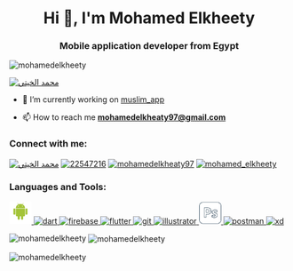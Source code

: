 <h1 align="center">Hi 🤝, I'm Mohamed Elkheety</h1>
<h3 align="center">Mobile application developer from Egypt</h3>

<p align="left"> <img src="https://komarev.com/ghpvc/?username=mohamedelkheety&label=Profile%20views&color=0e75b6&style=flat" alt="mohamedelkheety" /> </p>

<p align="left"> <a href="https://twitter.com/محمد الخيتي" target="blank"><img src="https://img.shields.io/twitter/follow/محمد الخيتي?logo=twitter&style=for-the-badge" alt="محمد الخيتي" /></a> </p>

- 🔭 I’m currently working on [muslim_app](https://github.com/mohamedelkheety/muslim_app)

- 📫 How to reach me **mohamedelkheaty97@gmail.com**

<h3 align="left">Connect with me:</h3>
<p align="left">
<a href="https://twitter.com/محمد الخيتي" target="blank"><img align="center" src="https://raw.githubusercontent.com/rahuldkjain/github-profile-readme-generator/master/src/images/icons/Social/twitter.svg" alt="محمد الخيتي" height="30" width="40" /></a>
<a href="https://stackoverflow.com/users/22547216" target="blank"><img align="center" src="https://raw.githubusercontent.com/rahuldkjain/github-profile-readme-generator/master/src/images/icons/Social/stack-overflow.svg" alt="22547216" height="30" width="40" /></a>
<a href="https://fb.com/mohamedelkheaty97" target="blank"><img align="center" src="https://raw.githubusercontent.com/rahuldkjain/github-profile-readme-generator/master/src/images/icons/Social/facebook.svg" alt="mohamedelkheaty97" height="30" width="40" /></a>
<a href="https://instagram.com/mohamed_elkheety" target="blank"><img align="center" src="https://raw.githubusercontent.com/rahuldkjain/github-profile-readme-generator/master/src/images/icons/Social/instagram.svg" alt="mohamed_elkheety" height="30" width="40" /></a>
</p>

<h3 align="left">Languages and Tools:</h3>
<p align="left"> <a href="https://developer.android.com" target="_blank" rel="noreferrer"> <img src="https://raw.githubusercontent.com/devicons/devicon/master/icons/android/android-original-wordmark.svg" alt="android" width="40" height="40"/> </a> <a href="https://dart.dev" target="_blank" rel="noreferrer"> <img src="https://www.vectorlogo.zone/logos/dartlang/dartlang-icon.svg" alt="dart" width="40" height="40"/> </a> <a href="https://firebase.google.com/" target="_blank" rel="noreferrer"> <img src="https://www.vectorlogo.zone/logos/firebase/firebase-icon.svg" alt="firebase" width="40" height="40"/> </a> <a href="https://flutter.dev" target="_blank" rel="noreferrer"> <img src="https://www.vectorlogo.zone/logos/flutterio/flutterio-icon.svg" alt="flutter" width="40" height="40"/> </a> <a href="https://git-scm.com/" target="_blank" rel="noreferrer"> <img src="https://www.vectorlogo.zone/logos/git-scm/git-scm-icon.svg" alt="git" width="40" height="40"/> </a> <a href="https://www.adobe.com/in/products/illustrator.html" target="_blank" rel="noreferrer"> <img src="https://www.vectorlogo.zone/logos/adobe_illustrator/adobe_illustrator-icon.svg" alt="illustrator" width="40" height="40"/> </a> <a href="https://www.photoshop.com/en" target="_blank" rel="noreferrer"> <img src="https://raw.githubusercontent.com/devicons/devicon/master/icons/photoshop/photoshop-line.svg" alt="photoshop" width="40" height="40"/> </a> <a href="https://postman.com" target="_blank" rel="noreferrer"> <img src="https://www.vectorlogo.zone/logos/getpostman/getpostman-icon.svg" alt="postman" width="40" height="40"/> </a> <a href="https://www.adobe.com/products/xd.html" target="_blank" rel="noreferrer"> <img src="https://cdn.worldvectorlogo.com/logos/adobe-xd.svg" alt="xd" width="40" height="40"/> </a> </p>

<p><img align="left" src="https://github-readme-stats.vercel.app/api/top-langs?username=mohamedelkheety&show_icons=true&locale=en&layout=compact" alt="mohamedelkheety" /></p>

<p>&nbsp;<img align="center" src="https://github-readme-stats.vercel.app/api?username=mohamedelkheety&show_icons=true&locale=en" alt="mohamedelkheety" /></p>

<p><img align="center" src="https://github-readme-streak-stats.herokuapp.com/?user=mohamedelkheety&" alt="mohamedelkheety" /></p>
